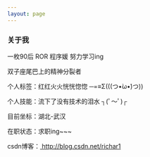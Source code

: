 ```yaml
---
layout: page 
---
```



<h3> 关于我 </h3>
<p>一枚90后 ROR 程序媛 努力学习ing</p>
<p>双子座尾巴上的精神分裂者</p>
<p>
个人标签：红红火火恍恍惚惚 ─=≡Σ(((つ•̀ω•́)つ))
<p>
个人技能：流下了没有技术的泪水 ┐(ﾟ～ﾟ)┌
<p>
<p>目前坐标：湖北-武汉</p>
<p>
在职状态：求职ing~~~
<p>
<p>csdn博客：<a href="http://blog.csdn.net/richar1" target="_blank"> http://blog.csdn.net/richar1 </a></p>
<p></p>
<p> 

<p> 


<!-- {% include comments.html %} -->

